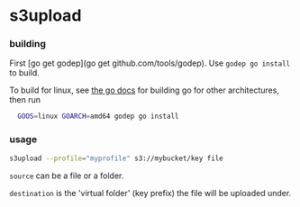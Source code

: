 # s3upload

### building

First [go get godep](go get github.com/tools/godep). Use `godep go install` to build.

To build for linux, see [the go docs](https://golang.org/doc/install/source) for building go for other architectures, then run

```bash
  GOOS=linux GOARCH=amd64 godep go install
```

### usage

```bash
s3upload --profile="myprofile" s3://mybucket/key file
```

`source` can be a file or a folder.

`destination` is the 'virtual folder' (key prefix) the file will be uploaded under.
